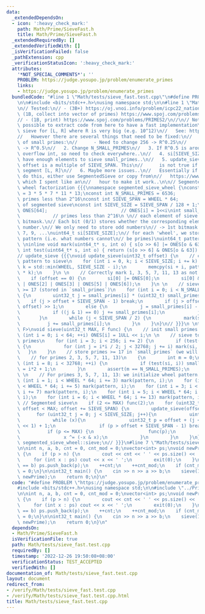 ```yaml
---
data:
  _extendedDependsOn:
  - icon: ':heavy_check_mark:'
    path: Math/Prime/SieveFast.h
    title: Math/Prime/SieveFast.h
  _extendedRequiredBy: []
  _extendedVerifiedWith: []
  _isVerificationFailed: false
  _pathExtension: cpp
  _verificationStatusIcon: ':heavy_check_mark:'
  attributes:
    '*NOT_SPECIAL_COMMENTS*': ''
    PROBLEM: https://judge.yosupo.jp/problem/enumerate_primes
    links:
    - https://judge.yosupo.jp/problem/enumerate_primes
  bundledCode: "#line 1 \"Math/tests/sieve_fast.test.cpp\"\n#define PROBLEM \"https://judge.yosupo.jp/problem/enumerate_primes\"\
    \n\n#include <bits/stdc++.h>\nusing namespace std;\n\n#line 1 \"Math/Prime/SieveFast.h\"\
    \n// Tested:\n// - (3B+) https://oj.vnoi.info/problem/icpc22_national_c\n// -\
    \ (1B, collect into vector of primes) https://www.spoj.com/problems/KPRIMES2/\n\
    // - (1B, print) https://www.spoj.com/problems/PRIMES2/\n//\n// Note:\n// - It's\
    \ possible to extract code from here to have a fast implementation\n//   of segmented\
    \ sieve for [L, R] where R is very big (e.g. 10^12)\n//   See: https://www.spoj.com/status/SUMPRIM2,mr_invincible/\n\
    //   However there are several things that need to be fixed:\n//   1. Initialization\
    \ of small primes:\n//      - Need to change 256 -> R^0.25\n//      - Change 32768\
    \ -> R^0.5\n//   2. Change N_SMALL_PRIMES\n//   3. If R^0.5 is around 10^6, p^2\
    \ overflow int, so need to check everywhere..\n//   4. si[SIEVE_SIZE] may not\
    \ have enough elements to sieve small_primes..\n//   5. update_sieve(offset) assumes\
    \ offset is a multiple of SIEVE_SPAN. This\n//      is not true if we sieve a\
    \ segment [L, R]\n//   6. Maybe more issues..\n//   Essentially if we need to\
    \ do this, either use SegmentedSieve or copy from\n//   https://www.spoj.com/status/SUMPRIM2,mr_invincible/\
    \ which I spent like an\n//   hour to make it work..\n\n// Segmented sieve with\
    \ wheel factorization {{{\nnamespace segmented_sieve_wheel {\nconst int WHEEL\
    \ = 3 * 5 * 7 * 11 * 13;\nconst int N_SMALL_PRIMES = 6536;             // cnt\
    \ primes less than 2^16\nconst int SIEVE_SPAN = WHEEL * 64;           // one iteration\
    \ of segmented sieve\nconst int SIEVE_SIZE = SIEVE_SPAN / 128 + 1;\n \nuint64_t\
    \ ONES[64];                           // ONES[i] = 1<<i\nint small_primes[N_SMALL_PRIMES];\
    \            // primes less than 2^16\n \n// each element of sieve is a 64-bit\
    \ bitmask.\n// Each bit (0/1) stores whether the corresponding element is a prime\
    \ number.\n// We only need to store odd numbers\n// -> 1st bitmask stores 3, 5,\
    \ 7, 9, ...\nuint64_t si[SIEVE_SIZE];\n// for each 'wheel', we store the sieve\
    \ pattern (i.e. what numbers cannot\n// be primes)\nuint64_t pattern[WHEEL];\n\
    \ \ninline void mark(uint64_t* s, int o) { s[o >> 6] |= ONES[o & 63]; }\ninline\
    \ int test(uint64_t* s, int o) { return (s[o >> 6] & ONES[o & 63]) == 0; }\n \n\
    // update_sieve {{{\nvoid update_sieve(uint32_t offset) {\n    // copy each wheel\
    \ pattern to sieve\n    for (int i = 0, k; i < SIEVE_SIZE; i += k) {\n       \
    \ k = std::min(WHEEL, SIEVE_SIZE - i);\n        memcpy(si + i, pattern, sizeof(*pattern)\
    \ * k);\n    }\n \n    // Correctly mark 1, 3, 5, 7, 11, 13 as not prime / primes\n\
    \    if (offset == 0) {\n        si[0] |= ONES[0];\n        si[0] &= ~(ONES[1]\
    \ | ONES[2] | ONES[3] | ONES[5] | ONES[6]);\n    }\n \n    // sieve for primes\
    \ >= 17 (stored in `small_primes`)\n    for (int i = 0; i < N_SMALL_PRIMES; ++i)\
    \ {\n        uint32_t j = small_primes[i] * (uint32_t) small_primes[i];\n    \
    \    if (j > offset + SIEVE_SPAN - 1) break;\n        if (j > offset) j = (j -\
    \ offset) >> 1;\n        else {\n            j = small_primes[i] - offset % small_primes[i];\n\
    \            if ((j & 1) == 0) j += small_primes[i];\n            j >>= 1;\n \
    \       }\n        while (j < SIEVE_SPAN / 2) {\n            mark(si, j);\n  \
    \          j += small_primes[i];\n        }\n    }\n}\n// }}}\n \ntemplate<typename\
    \ F>\nvoid sieve(uint32_t MAX, F func) {\n    // init small primes {{{\n    for\
    \ (int i = 0; i < 64; ++i) ONES[i] = 1ULL << i;\n \n    // sieve to find small\
    \ primes\n    for (int i = 3; i < 256; i += 2) {\n        if (test(si, i >> 1))\
    \ {\n            for (int j = i*i / 2; j < 32768; j += i) mark(si, j);\n     \
    \   }\n    }\n    // store primes >= 17 in `small_primes` (we will sieve differently\n\
    \    // for primes 2, 3, 5, 7, 11, 13)\n    {\n        int m = 0;\n        for\
    \ (int i = 8; i < 32768; ++i) {\n            if (test(si, i)) small_primes[m++]\
    \ = i*2 + 1;\n        }\n        assert(m == N_SMALL_PRIMES);\n    }\n    // }}}\n\
    \ \n    // For primes 3, 5, 7, 11, 13: we initialize wheel pattern..\n    for\
    \ (int i = 1; i < WHEEL * 64; i += 3) mark(pattern, i);\n    for (int i = 2; i\
    \ < WHEEL * 64; i += 5) mark(pattern, i);\n    for (int i = 3; i < WHEEL * 64;\
    \ i += 7) mark(pattern, i);\n    for (int i = 5; i < WHEEL * 64; i += 11) mark(pattern,\
    \ i);\n    for (int i = 6; i < WHEEL * 64; i += 13) mark(pattern, i);\n \n   \
    \ // Segmented sieve\n    if (2 <= MAX) func(2);\n    for (uint32_t offset = 0;\
    \ offset < MAX; offset += SIEVE_SPAN) {\n        update_sieve(offset);\n \n  \
    \      for (uint32_t j = 0; j < SIEVE_SIZE; j++){\n            uint64_t x = ~si[j];\n\
    \            while (x){\n                uint32_t p = offset + (j << 7) + (__builtin_ctzll(x)\
    \ << 1) + 1;\n                if (p > offset + SIEVE_SPAN - 1) break;\n      \
    \          if (p <= MAX) {\n                    func(p);\n                }\n\
    \                x ^= (-x & x);\n            }\n        }\n    }\n}\n}\nusing\
    \ segmented_sieve_wheel::sieve;\n// }}}\n#line 7 \"Math/tests/sieve_fast.test.cpp\"\
    \n\nint n, a, b, cnt = 0, cnt_mod = 0;\nvector<int> ps;\nvoid newPrime(int p)\
    \ {\n    if (p > n) {\n        cout << cnt << ' ' << ps.size() << '\\n';\n   \
    \     for (int x : ps) cout << x << ' ';\n        exit(0);\n    }\n    if (cnt_mod\
    \ == b) ps.push_back(p);\n    ++cnt;\n    ++cnt_mod;\n    if (cnt_mod == a) cnt_mod\
    \ = 0;\n}\n\nint32_t main() {\n    cin >> n >> a >> b;\n    sieve(1'000'000'000,\
    \ newPrime);\n    return 0;\n}\n"
  code: "#define PROBLEM \"https://judge.yosupo.jp/problem/enumerate_primes\"\n\n\
    #include <bits/stdc++.h>\nusing namespace std;\n\n#include \"../Prime/SieveFast.h\"\
    \n\nint n, a, b, cnt = 0, cnt_mod = 0;\nvector<int> ps;\nvoid newPrime(int p)\
    \ {\n    if (p > n) {\n        cout << cnt << ' ' << ps.size() << '\\n';\n   \
    \     for (int x : ps) cout << x << ' ';\n        exit(0);\n    }\n    if (cnt_mod\
    \ == b) ps.push_back(p);\n    ++cnt;\n    ++cnt_mod;\n    if (cnt_mod == a) cnt_mod\
    \ = 0;\n}\n\nint32_t main() {\n    cin >> n >> a >> b;\n    sieve(1'000'000'000,\
    \ newPrime);\n    return 0;\n}\n"
  dependsOn:
  - Math/Prime/SieveFast.h
  isVerificationFile: true
  path: Math/tests/sieve_fast.test.cpp
  requiredBy: []
  timestamp: '2022-12-26 19:50:08+08:00'
  verificationStatus: TEST_ACCEPTED
  verifiedWith: []
documentation_of: Math/tests/sieve_fast.test.cpp
layout: document
redirect_from:
- /verify/Math/tests/sieve_fast.test.cpp
- /verify/Math/tests/sieve_fast.test.cpp.html
title: Math/tests/sieve_fast.test.cpp
---
```

